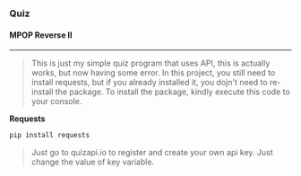### Quiz
#### MPOP Reverse II
---
> This is just my simple quiz program that uses API, this is actually works, but now having some error. In this project, you still need to install requests, but if you already installed it, you dojn't need to re-install the package. To install the package, kindly execute this code to your console.

**Requests**
```Bash
pip install requests
```

> Just go to quizapi.io to register and create your own api key. Just change the value of key variable.